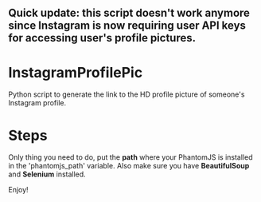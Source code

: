 Quick update: this script doesn't work anymore since Instagram is now requiring user API keys for accessing user's profile pictures.
-

# InstagramProfilePic
Python script to generate the link to the HD profile picture of someone's Instagram profile.

# Steps
Only thing you need to do, put the **path** where your PhantomJS is installed in the 'phantomjs_path' variable.
Also make sure you have **BeautifulSoup** and **Selenium** installed.

Enjoy!
